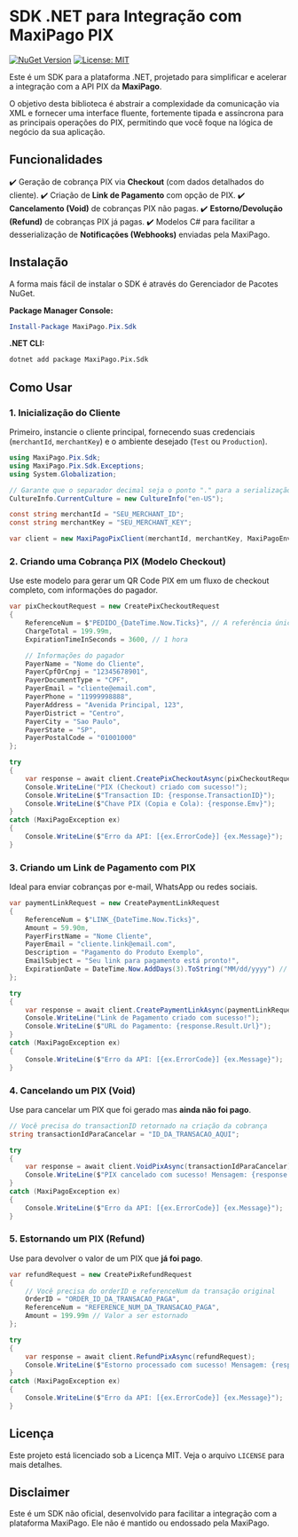 # SDK .NET para Integração com MaxiPago PIX

[![NuGet Version](https://img.shields.io/nuget/v/MaxiPago.Pix.Sdk.svg)](https://www.nuget.org/packages/MaxiPago.Pix.Sdk/)
[![License: MIT](https://img.shields.io/badge/License-MIT-yellow.svg)](https://opensource.org/licenses/MIT)

Este é um SDK para a plataforma .NET, projetado para simplificar e acelerar a integração com a API PIX da **MaxiPago**.

O objetivo desta biblioteca é abstrair a complexidade da comunicação via XML e fornecer uma interface fluente, fortemente tipada e assíncrona para as principais operações do PIX, permitindo que você foque na lógica de negócio da sua aplicação.

## Funcionalidades

✔️ Geração de cobrança PIX via **Checkout** (com dados detalhados do cliente).
✔️ Criação de **Link de Pagamento** com opção de PIX.
✔️ **Cancelamento (Void)** de cobranças PIX não pagas.
✔️ **Estorno/Devolução (Refund)** de cobranças PIX já pagas.
✔️ Modelos C# para facilitar a desserialização de **Notificações (Webhooks)** enviadas pela MaxiPago.

## Instalação

A forma mais fácil de instalar o SDK é através do Gerenciador de Pacotes NuGet.

**Package Manager Console:**
```powershell
Install-Package MaxiPago.Pix.Sdk
```

**.NET CLI:**

```bash
dotnet add package MaxiPago.Pix.Sdk
```

## Como Usar

### 1\. Inicialização do Cliente

Primeiro, instancie o cliente principal, fornecendo suas credenciais (`merchantId`, `merchantKey`) e o ambiente desejado (`Test` ou `Production`).

```csharp
using MaxiPago.Pix.Sdk;
using MaxiPago.Pix.Sdk.Exceptions;
using System.Globalization;

// Garante que o separador decimal seja o ponto "." para a serialização do XML
CultureInfo.CurrentCulture = new CultureInfo("en-US");

const string merchantId = "SEU_MERCHANT_ID";
const string merchantKey = "SEU_MERCHANT_KEY";

var client = new MaxiPagoPixClient(merchantId, merchantKey, MaxiPagoEnvironment.Test);
```

### 2\. Criando uma Cobrança PIX (Modelo Checkout)

Use este modelo para gerar um QR Code PIX em um fluxo de checkout completo, com informações do pagador.

```csharp
var pixCheckoutRequest = new CreatePixCheckoutRequest
{
    ReferenceNum = $"PEDIDO_{DateTime.Now.Ticks}", // A referência única do seu sistema
    ChargeTotal = 199.99m,
    ExpirationTimeInSeconds = 3600, // 1 hora

    // Informações do pagador
    PayerName = "Nome do Cliente",
    PayerCpfOrCnpj = "12345678901",
    PayerDocumentType = "CPF",
    PayerEmail = "cliente@email.com",
    PayerPhone = "11999998888",
    PayerAddress = "Avenida Principal, 123",
    PayerDistrict = "Centro",
    PayerCity = "Sao Paulo",
    PayerState = "SP",
    PayerPostalCode = "01001000"
};

try
{
    var response = await client.CreatePixCheckoutAsync(pixCheckoutRequest);
    Console.WriteLine("PIX (Checkout) criado com sucesso!");
    Console.WriteLine($"Transaction ID: {response.TransactionID}");
    Console.WriteLine($"Chave PIX (Copia e Cola): {response.Emv}");
}
catch (MaxiPagoException ex)
{
    Console.WriteLine($"Erro da API: [{ex.ErrorCode}] {ex.Message}");
}
```

### 3\. Criando um Link de Pagamento com PIX

Ideal para enviar cobranças por e-mail, WhatsApp ou redes sociais.

```csharp
var paymentLinkRequest = new CreatePaymentLinkRequest
{
    ReferenceNum = $"LINK_{DateTime.Now.Ticks}",
    Amount = 59.90m,
    PayerFirstName = "Nome Cliente",
    PayerEmail = "cliente.link@email.com",
    Description = "Pagamento do Produto Exemplo",
    EmailSubject = "Seu link para pagamento está pronto!",
    ExpirationDate = DateTime.Now.AddDays(3).ToString("MM/dd/yyyy") // Formato MM/DD/YYYY
};

try
{
    var response = await client.CreatePaymentLinkAsync(paymentLinkRequest);
    Console.WriteLine("Link de Pagamento criado com sucesso!");
    Console.WriteLine($"URL do Pagamento: {response.Result.Url}");
}
catch (MaxiPagoException ex)
{
    Console.WriteLine($"Erro da API: [{ex.ErrorCode}] {ex.Message}");
}
```

### 4\. Cancelando um PIX (Void)

Use para cancelar um PIX que foi gerado mas **ainda não foi pago**.

```csharp
// Você precisa do transactionID retornado na criação da cobrança
string transactionIdParaCancelar = "ID_DA_TRANSACAO_AQUI";

try
{
    var response = await client.VoidPixAsync(transactionIdParaCancelar);
    Console.WriteLine($"PIX cancelado com sucesso! Mensagem: {response.ResponseMessage}");
}
catch (MaxiPagoException ex)
{
    Console.WriteLine($"Erro da API: [{ex.ErrorCode}] {ex.Message}");
}
```

### 5\. Estornando um PIX (Refund)

Use para devolver o valor de um PIX que **já foi pago**.

```csharp
var refundRequest = new CreatePixRefundRequest
{
    // Você precisa do orderID e referenceNum da transação original
    OrderID = "ORDER_ID_DA_TRANSACAO_PAGA",
    ReferenceNum = "REFERENCE_NUM_DA_TRANSACAO_PAGA",
    Amount = 199.99m // Valor a ser estornado
};

try
{
    var response = await client.RefundPixAsync(refundRequest);
    Console.WriteLine($"Estorno processado com sucesso! Mensagem: {response.ResponseMessage}");
}
catch (MaxiPagoException ex)
{
    Console.WriteLine($"Erro da API: [{ex.ErrorCode}] {ex.Message}");
}
```

## Licença

Este projeto está licenciado sob a Licença MIT. Veja o arquivo `LICENSE` para mais detalhes.

## Disclaimer

Este é um SDK não oficial, desenvolvido para facilitar a integração com a plataforma MaxiPago. Ele não é mantido ou endossado pela MaxiPago.